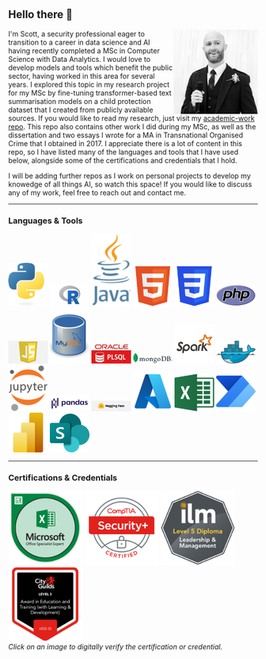 ## Hello there 👋

<!--- Introduction --->
<div>
  <img align="right" src="https://github.com/sc6156/sc6156/blob/main/Images/profile.jpg" alt="Scott Profile Picture" width="170"/>
  <div align="left">
    <p align="left">I'm Scott, a security professional eager to transition to a career in data science and AI having recently completed a MSc in Computer Science with Data Analytics. I 
      would love to develop models and tools which benefit the public sector, having worked in this area for several years. I explored this topic in my research project for my MSc by 
      fine-tuning transformer-based text summarisation models on a child protection dataset that I created from publicly available sources. If you would like to read my research, just 
      visit my <a href="https://github.com/sc6156/academic-work/tree/main"> academic-work repo</a>. This repo also contains other work I did during my MSc, as well as the 
      dissertation and two essays I wrote for a MA in Transnational Organised Crime that I obtained in 2017. I appreciate there is a lot of content in this repo, so I have listed many of the 
      languages and tools that I have used below, alongside some of the certifications and credentials that I hold.</p> 
  </div>
</div>

<p>I will be adding further repos as I work on personal projects to develop my knowedge of all things AI, so watch this space! If you would like to discuss any of my work, feel free to reach out and contact me.</p>

---
### Languages & Tools
[<img src="https://github.com/sc6156/sc6156/blob/main/Images/python_128.png" width="80" alt="">]()
[<img src="https://github.com/sc6156/sc6156/blob/main/Images/r_128.png" width="80" alt="">]()
[<img src="https://github.com/sc6156/sc6156/blob/main/Images/java_128.png" width="80" alt="">]()
[<img src="https://github.com/sc6156/sc6156/blob/main/Images/html5_128.png" width="80" alt="">]()
[<img src="https://github.com/sc6156/sc6156/blob/main/Images/css3_128.png" width="80" alt="">]()
[<img src="https://github.com/sc6156/sc6156/blob/main/Images/php_128.png" width="80" alt="">]()
[<img src="https://github.com/sc6156/sc6156/blob/main/Images/js_128.png" width="80" alt="">]()
[<img src="https://github.com/sc6156/sc6156/blob/main/Images/mysql_128.png" width="80" alt="">]()
[<img src="https://github.com/sc6156/sc6156/blob/main/Images/oracle pl_sql_128.jpg" width="80" alt="">]()
[<img src="https://github.com/sc6156/sc6156/blob/main/Images/MongoDB_128.png" width="80" alt="">]()
[<img src="https://github.com/sc6156/sc6156/blob/main/Images/spark_128.png" width="80" alt="">]()
[<img src="https://github.com/sc6156/sc6156/blob/main/Images/docker_128.png" width="80" alt="">]()
[<img src="https://github.com/sc6156/sc6156/blob/main/Images/jupyter_128.png" width="80" alt="">]()
[<img src="https://github.com/sc6156/sc6156/blob/main/Images/pandas_128.png" width="80" alt="">]()
[<img src="https://github.com/sc6156/sc6156/blob/main/Images/hf_128.png" width="80" alt="">]()
[<img src="https://github.com/sc6156/sc6156/blob/main/Images/azure_128.png" width="80" alt="">]()
[<img src="https://github.com/sc6156/sc6156/blob/main/Images/excel_128.png" width="80" alt="">]()
[<img src="https://github.com/sc6156/sc6156/blob/main/Images/power automate_128.png" width="80" alt="">]()
[<img src="https://github.com/sc6156/sc6156/blob/main/Images/powerBI_128.png" width="80" alt="">]()
[<img src="https://github.com/sc6156/sc6156/blob/main/Images/sharepoint_128.png" width="80" alt="">]()

---

### Certifications & Credentials
[<img src="https://github.com/sc6156/sc6156/blob/main/Images/MOS_Excel_Expert_368x368.png" width="150" alt="MS Excel Expert 
  Certification Badge">](https://www.credly.com/badges/2dee7153-2c84-4fff-afc8-5d9a3c898577/public_url)
[<img src="https://github.com/sc6156/sc6156/blob/main/Images/CompTIA_Security_368x368.png" width="150" alt="CompTIA Security Plus Certification Badge">](https://www.credly.com/badges/487530dd-053e-4325-b113-41eab873da25/public_url)
[<img src="https://github.com/sc6156/sc6156/blob/main/Images/ilm_dip_l&m_368x368.png" width="150" alt="ILM Leadership and Management Level 5 Diploma 
  Certification Badge">]()
[<img src="https://github.com/sc6156/sc6156/blob/main/Images/AET_368x368.png" width="150" alt="Level 3 Award in Education and Training 
  Certification Badge">]()
<br>
*Click on an image to digitally verify the certification or credential.*

